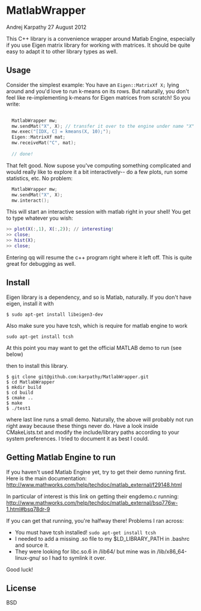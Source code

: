 # MatlabWrapper
Andrej Karpathy
27 August 2012

This C++ library is a convenience wrapper around Matlab Engine, especially 
if you use Eigen matrix library for working with matrices. It should be quite 
easy to adapt it to other library types as well.

## Usage

Consider the simplest example: You have an ```Eigen::MatrixXf X;``` lying around
and you'd love to run k-means on its rows. But naturally, you don't feel like 
re-implementing k-means for Eigen matrices from scratch! So you write:
```c++
  
  MatlabWrapper mw;
  mw.sendMat("X", X); // transfer it over to the engine under name "X"
  mw.exec("[IDX, C] = kmeans(X, 10);");
  Eigen::MatrixXf mat;
  mw.receiveMat("C", mat);
  
  // done!
```

That felt good. Now supose you've computing something complicated and would
really like to explore it a bit interactively-- do a few plots, run some statistics,
etc. No problem:

```c++
  MatlabWrapper mw;
  mw.sendMat("X", X);
  mw.interact();
```

This will start an interactive session with matlab right in your shell! You get
to type whatever you wish:
```Matlab
>> plot(X(:,1), X(:,2)); // interesting!
>> close;
>> hist(X); 
>> close;
```

Entering qq will resume the c++ program right where it left off. This is quite
great for debugging as well.

## Install
Eigen library is a dependency, and so is Matlab, naturally.
If you don't have eigen, install it with 
```
$ sudo apt-get install libeigen3-dev
```

Also make sure you have tcsh, which is require for matlab engine to work
```
sudo apt-get install tcsh
```
At this point you may want to get the official MATLAB demo to run (see below)

then to install this library.
```
$ git clone git@github.com:karpathy/MatlabWrapper.git 
$ cd MatlabWrapper
$ mkdir build 
$ cd build
$ cmake ..
$ make
$ ./test1
```

where last line runs a small demo. Naturally, the above will probably not run
right away because these things never do. Have a look inside CMakeLists.txt 
and modify the include/library paths according to your system preferences. I
tried to document it as best I could.

## Getting Matlab Engine to run

If you haven't used Matlab Engine yet, try to get their demo running first.
Here is the main documentation:
http://www.mathworks.com/help/techdoc/matlab_external/f29148.html

In particular of interest is this link on getting their engdemo.c running:
http://www.mathworks.com/help/techdoc/matlab_external/bsq776w-1.html#bsq78dr-9

If you can get that running, you're halfway there! Problems I ran across:
- You must have tcsh installed! ```sudo apt-get install tcsh```
- I needed to add a missing .so file to my $LD_LIBRARY_PATH in .bashrc and source it.
- They were looking for libc.so.6 in /lib64/ but mine was in /lib/x86_64-linux-gnu/
so I had to symlink it over.

Good luck!

## License
BSD
